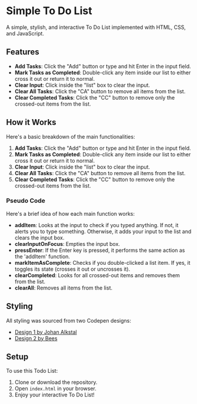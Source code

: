 # Simple To Do List

A simple, stylish, and interactive To Do List implemented with HTML, CSS, and JavaScript.

## Features

- **Add Tasks**: Click the "Add" button or type and hit Enter in the input field.
- **Mark Tasks as Completed**: Double-click any item inside our list to either cross it out or return it to normal.
- **Clear Input**: Click inside the "list" box to clear the input.
- **Clear All Tasks**: Click the "CA" button to remove all items from the list.
- **Clear Completed Tasks**: Click the "CC" button to remove only the crossed-out items from the list.

## How it Works

Here's a basic breakdown of the main functionalities:

1. **Add Tasks**: Click the "Add" button or type and hit Enter in the input field.
2. **Mark Tasks as Completed**: Double-click any item inside our list to either cross it out or return it to normal.
3. **Clear Input**: Click inside the "list" box to clear the input.
4. **Clear All Tasks**: Click the "CA" button to remove all items from the list.
5. **Clear Completed Tasks**: Click the "CC" button to remove only the crossed-out items from the list.

### Pseudo Code

Here's a brief idea of how each main function works:

- **addItem**: Looks at the input to check if you typed anything. If not, it alerts you to type something. Otherwise, it adds your input to the list and clears the input box.
- **clearInputOnFocus**: Empties the input box.
- **pressEnter**: If the Enter key is pressed, it performs the same action as the 'addItem' function.
- **markItemAsComplete**: Checks if you double-clicked a list item. If yes, it toggles its state (crosses it out or uncrosses it).
- **clearCompleted**: Looks for all crossed-out items and removes them from the list.
- **clearAll**: Removes all items from the list.

## Styling

All styling was sourced from two Codepen designs:

- [Design 1 by Johan Alkstal](https://codepen.io/johanalkstal/pen/AavgNz)
- [Design 2 by Bees](https://codepen.io/beeeees/pen/AJBjKR)

## Setup

To use this Todo List:

1. Clone or download the repository.
2. Open `index.html` in your browser.
3. Enjoy your interactive To Do List!
